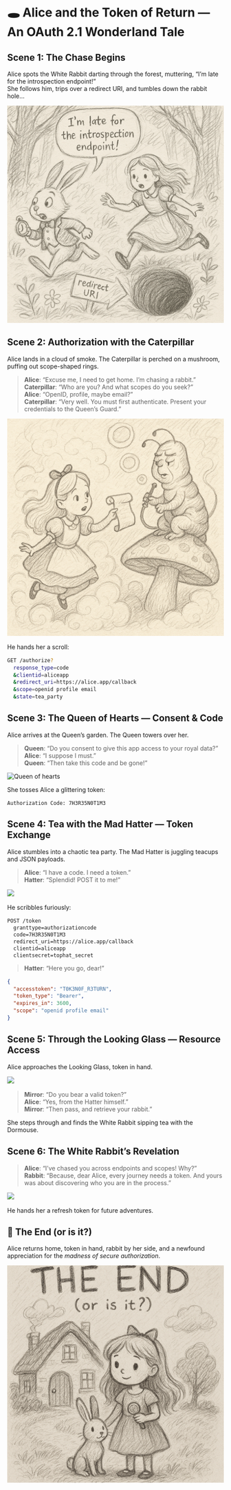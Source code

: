 # 🕳️ Alice and the Token of Return — An OAuth 2.1 Wonderland Tale

## Scene 1: The Chase Begins

Alice spots the White Rabbit darting through the forest, muttering, “I’m late for the introspection endpoint!”  
She follows him, trips over a redirect URI, and tumbles down the rabbit hole…

![Alice and the White Rabbit](./assets/Scene%201%20The%20Chase%20Begins_Alice%20spots%20the%20White%20Rab.png)

## Scene 2: Authorization with the Caterpillar

Alice lands in a cloud of smoke. The Caterpillar is perched on a mushroom, puffing out scope-shaped rings.

> **Alice**: “Excuse me, I need to get home. I’m chasing a rabbit.”  
> **Caterpillar**: “Who are you? And what scopes do you seek?”  
> **Alice**: “OpenID, profile, maybe email?”  
> **Caterpillar**: “Very well. You must first authenticate. Present your credentials to the Queen’s Guard.”

![Caterpillar](./assets/Scene%202%20Authorization%20with%20the%20Caterpillar_Alice%20l.png)

He hands her a scroll:  

```sh
GET /authorize?
  response_type=code
  &clientid=aliceapp
  &redirect_uri=https://alice.app/callback
  &scope=openid profile email
  &state=tea_party
```

## Scene 3: The Queen of Hearts — Consent & Code

Alice arrives at the Queen’s garden. The Queen towers over her.

> **Queen**: “Do you consent to give this app access to your royal data?”  
> **Alice**: “I suppose I must.”  
> **Queen**: “Then take this code and be gone!”

![Queen of hearts](./assets/Scene%203%20The%20Queen%20of%20Hearts%20—%20Consent%20%20Code_Alice_.png)

She tosses Alice a glittering token:  

```text
Authorization Code: 7H3R35N0T1M3
```

## Scene 4: Tea with the Mad Hatter — Token Exchange

Alice stumbles into a chaotic tea party. The Mad Hatter is juggling teacups and JSON payloads.

> **Alice**: “I have a code. I need a token.”  
> **Hatter**: “Splendid! POST it to me!”

![](./assets/Scene%204%20Tea%20with%20the%20Mad%20Hatter%20—%20Token%20Exchange_A.png)

He scribbles furiously:  

```text
POST /token
  granttype=authorizationcode
  code=7H3R35N0T1M3
  redirect_uri=https://alice.app/callback
  clientid=aliceapp
  clientsecret=tophat_secret
```

> **Hatter**: “Here you go, dear!”  

```json
{
  "accesstoken": "T0K3N0F_R3TURN",
  "token_type": "Bearer",
  "expires_in": 3600,
  "scope": "openid profile email"
}
```

## Scene 5: Through the Looking Glass — Resource Access

Alice approaches the Looking Glass, token in hand.

![](./assets/Scene%205%20Through%20the%20Looking%20Glass%20—%20Resource%20Acces.png)

> **Mirror**: “Do you bear a valid token?”  
> **Alice**: “Yes, from the Hatter himself.”  
> **Mirror**: “Then pass, and retrieve your rabbit.”

She steps through and finds the White Rabbit sipping tea with the Dormouse.

## Scene 6: The White Rabbit’s Revelation

> **Alice**: “I’ve chased you across endpoints and scopes! Why?”  
> **Rabbit**: “Because, dear Alice, every journey needs a token. And yours was about discovering who you are in the process.”

![](./assets/Scene%206%20The%20White%20Rabbit’s%20Revelation_Alice%20finds_.png)

He hands her a refresh token for future adventures.

## 🏁 The End (or is it?)

Alice returns home, token in hand, rabbit by her side, and a newfound appreciation for the *madness of secure authorization*.

![](./assets/🏁%20The%20End%20(or%20is%20it)_Alice%20returns%20home,%20token%20in.png)